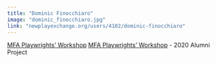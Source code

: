 ```yaml
---
title: "Dominic Finocchiaro"
image: "dominic_finocchiaro.jpg"
link: "newplayexchange.org/users/4102/dominic-finocchiaro"
---
```


[MFA Playwrights’ Workshop](/programs/mfa-playwrights-workshop)
[MFA Playwrights’ Workshop](/programs/mfa-playwrights-workshop) - 2020 Alumni Project
